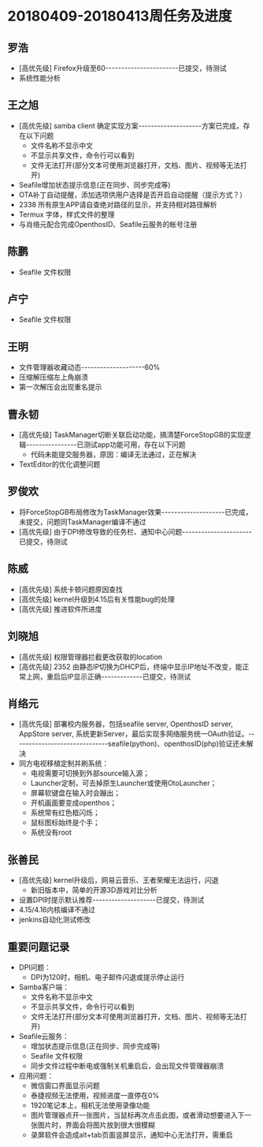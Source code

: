 # 20180409-20180413周任务及进度

## 罗浩
- [高优先级] Firefox升级至60-----------------------已提交，待测试
- 系统性能分析
## 王之旭
- [高优先级] samba client 确定实现方案--------------------方案已完成，存在以下问题
   - 文件名称不显示中文
   - 不显示共享文件，命令行可以看到
   - 文件无法打开(部分文本可使用浏览器打开，文档、图片、视频等无法打开)
- Seafile增加状态提示信息(正在同步、同步完成等)
- OTA补丁自动提醒，添加选项供用户选择是否开启自动提醒（提示方式？）
- 2338 所有原生APP请自查绝对路径的显示，并支持相对路径解析
- Termux 字体，样式文件的整理
- 与肖络元配合完成OpenthosID、Seafile云服务的帐号注册

## 陈鹏
- Seafile 文件权限

## 卢宁
- Seafile 文件权限

## 王明
- 文件管理器收藏动态--------------------60%
- 压缩解压缩左上角崩溃
- 第一次解压会出现重名提示

## 曹永韧
- [高优先级] TaskManager切断关联启动功能，搞清楚ForceStopGB的实现逻辑----------------已测试app功能可用，存在以下问题
   - 代码未能提交服务器，原因：编译无法通过，正在解决
- TextEditor的优化调整问题

## 罗俊欢
- 将ForceStopGB布局修改为TaskManager效果--------------------已完成，未提交，问题同TaskManager编译不通过
- [高优先级] 由于DPI修改导致的任务栏、通知中心问题----------------------已提交，待测试

## 陈威
- [高优先级] 系统卡顿问题原因查找
- [高优先级] kernel升级到4.15后有关性能bug的处理
- [高优先级] 推进软件所进度

## 刘晓旭
- [高优先级] 权限管理器拦截更改获取的location
- [高优先级] 2352 由静态IP切换为DHCP后，终端中显示IP地址不改变，能正常上网，重启后IP显示正确-------------已提交，待测试

## 肖络元
- [高优先级] 部署校内服务器，包括seafile server, OpenthosID server, AppStore server, 系统更新Server，最后实现多网络服务统一OAuth验证。------------------------------seafile(python)、openthosID(php)验证还未解决
- 同方电视移植定制并刷系统：
   - 电视需要可切换到外部source输入源；
   - Launcher定制，可去掉原生Launcher或使用OtoLauncher；
   - 屏幕软键盘在输入时会蹦出；
   - 开机画面要变成openthos；
   - 系统常有红色框闪烁；
   - 鼠标图标始终是个手；
   - 系统没有root

## 张善民
- [高优先级] kernel升级后，网易云音乐、王者荣耀无法运行，闪退
   - 新旧版本中，简单的开源3D游戏对比分析
- 设置DPI时提示默认推荐--------------------已提交，待测试
- 4.15/4.16内核编译不通过
- jenkins自动化测试修改

## 重要问题记录
- DPI问题：
   - DPI为120时，相机、电子邮件闪退或提示停止运行
- Samba客户端：
   - 文件名称不显示中文
   - 不显示共享文件，命令行可以看到
   - 文件无法打开(部分文本可使用浏览器打开，文档、图片、视频等无法打开)
- Seafile云服务：
   - 增加状态提示信息(正在同步、同步完成等)
   - Seafile 文件权限
   - 同步文件过程中断电或强制关机重启后，会出现文件管理器崩溃
- 应用问题：
   - 微信窗口界面显示问题
   - 泰捷视频无法使用，视频进度一直停在0%
   - 1920笔记本上，相机无法使用录像功能
   - 图片管理器点开一张图片，当鼠标再次点击此图，或者滑动想要进入下一张图片时，界面会将图片放到很大很模糊
   - 录屏软件会造成alt+tab页面竖屏显示，通知中心无法打开，需重启
